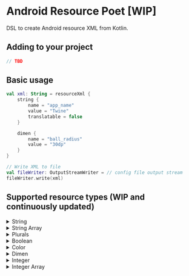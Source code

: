 # Android Resource Poet [WIP]

DSL to create Android resource XML from Kotlin.

## Adding to your project

```kotlin
// TBD
```

## Basic usage

```kotlin
val xml: String = resourceXml {
    string {
        name = "app_name"
        value = "Twine"
        translatable = false
    }

    dimen {
        name = "ball_radius"
        value = "30dp"
    }
}

// Write XML to file
val fileWriter: OutputStreamWriter = // config file output stream
fileWriter.write(xml)
```

## Supported resource types (WIP and continuously updated)

<details>
    <summary>String</summary>

```kotlin
resourceXml {
    string {
        name = "" // Required
        value = "" // Required
        translatable = false // Optional - Default true
    }
}
````
</details>

<details>
    <summary>String Array</summary>

```kotlin
resourceXml {
    stringArray {
        name = "" // Required
        items = arrayOf("") // Required
        translatable = false // Optional - Default true
    }
}
````
</details>

<details>
    <summary>Plurals</summary>

```kotlin
resourceXml {
    stringPlurals {
        name = "" // Required
        translatable = false // Optional - Default true
        item {
            quantity = "" // Required
            value = "" // Required
        }
    }
}
````
</details>

<details>
    <summary>Boolean</summary>

```kotlin
resourceXml {
    boolean {
        name = "" // Required
        value = true // Optional - Default false
    }
}
```
</details>

<details>
    <summary>Color</summary>

```kotlin
resourceXml {
    color {
        name = "" // Required
        value = "" // Required
    }
}
```
</details>

<details>
    <summary>Dimen</summary>

```kotlin
resourceXml {
    dimen {
        name = "" // Required
        value = "" // Required
    }
}
```
</details>

<details>
    <summary>Integer</summary>

```kotlin
resourceXml {
    integer {
        name = "" // Required
        value = "" // Required
    }
}
```
</details>

<details>
    <summary>Integer Array</summary>

```kotlin
resourceXml {
    integerArray {
        name = "" // Required
        values = intArrayOf() // Required
    }
}
```
</details>
